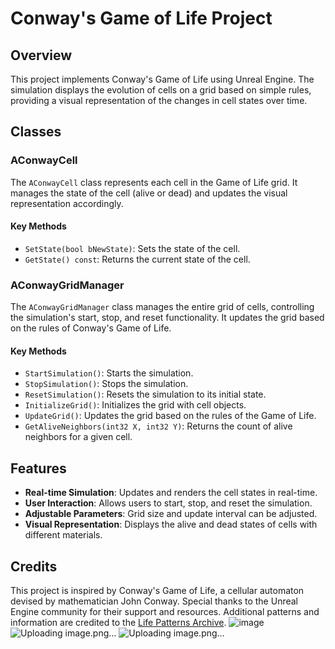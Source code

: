 # Conway's Game of Life Project

## Overview

This project implements Conway's Game of Life using Unreal Engine. The simulation displays the evolution of cells on a grid based on simple rules, providing a visual representation of the changes in cell states over time.

## Classes

### AConwayCell

The `AConwayCell` class represents each cell in the Game of Life grid. It manages the state of the cell (alive or dead) and updates the visual representation accordingly.

#### Key Methods
- `SetState(bool bNewState)`: Sets the state of the cell.
- `GetState() const`: Returns the current state of the cell.

### AConwayGridManager

The `AConwayGridManager` class manages the entire grid of cells, controlling the simulation's start, stop, and reset functionality. It updates the grid based on the rules of Conway's Game of Life.

#### Key Methods
- `StartSimulation()`: Starts the simulation.
- `StopSimulation()`: Stops the simulation.
- `ResetSimulation()`: Resets the simulation to its initial state.
- `InitializeGrid()`: Initializes the grid with cell objects.
- `UpdateGrid()`: Updates the grid based on the rules of the Game of Life.
- `GetAliveNeighbors(int32 X, int32 Y)`: Returns the count of alive neighbors for a given cell.

## Features

- **Real-time Simulation**: Updates and renders the cell states in real-time.
- **User Interaction**: Allows users to start, stop, and reset the simulation.
- **Adjustable Parameters**: Grid size and update interval can be adjusted.
- **Visual Representation**: Displays the alive and dead states of cells with different materials.

## Credits

This project is inspired by Conway's Game of Life, a cellular automaton devised by mathematician John Conway. Special thanks to the Unreal Engine community for their support and resources. Additional patterns and information are credited to the [Life Patterns Archive](https://www.ibiblio.org/lifepatterns/october1970.html).
![image](https://github.com/user-attachments/assets/c9e8f084-7ea9-411b-a7aa-8e49c8cffd65)
![Uploading image.png…]()
![Uploading image.png…]()


